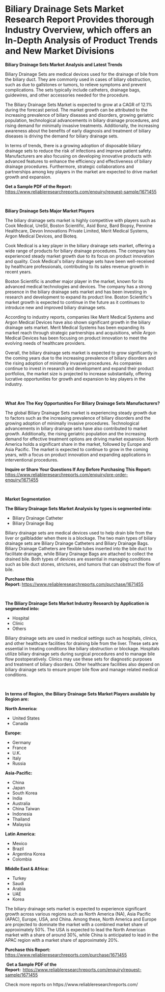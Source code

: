<p><h1>Biliary Drainage Sets Market Research Report Provides thorough Industry Overview, which offers an In-Depth Analysis of Product Trends and New Market Divisions</h1></p><p><strong>Biliary Drainage Sets Market Analysis and Latest Trends</strong></p>
<p><p>Biliary Drainage Sets are medical devices used for the drainage of bile from the biliary duct. They are commonly used in cases of biliary obstruction, such as due to gallstones or tumors, to relieve symptoms and prevent complications. The sets typically include catheters, drainage bags, guidewires, and other accessories needed for the procedure.</p><p>The Biliary Drainage Sets Market is expected to grow at a CAGR of 12.1% during the forecast period. The market growth can be attributed to the increasing prevalence of biliary diseases and disorders, growing geriatric population, technological advancements in biliary drainage procedures, and rising demand for minimally invasive treatments. Additionally, the increasing awareness about the benefits of early diagnosis and treatment of biliary diseases is driving the demand for biliary drainage sets.</p><p>In terms of trends, there is a growing adoption of disposable biliary drainage sets to reduce the risk of infections and improve patient safety. Manufacturers are also focusing on developing innovative products with advanced features to enhance the efficiency and effectiveness of biliary drainage procedures. Furthermore, strategic collaborations and partnerships among key players in the market are expected to drive market growth and expansion.</p></p>
<p><strong>Get a Sample PDF of the Report:&nbsp;</strong> <a href="https://www.reliableresearchreports.com/enquiry/request-sample/1671455">https://www.reliableresearchreports.com/enquiry/request-sample/1671455</a></p>
<p>&nbsp;</p>
<p><strong>Biliary Drainage Sets Major Market Players</strong></p>
<p><p>The biliary drainage sets market is highly competitive with players such as Cook Medical, UreSil, Boston Scientific, Asid Bonz, Bard Biopsy, Pennine Healthcare, Devon Innovations Private Limited, Merit Medical Systems, Argon Medical Devices, and Bioteq. </p><p>Cook Medical is a key player in the biliary drainage sets market, offering a wide range of products for biliary drainage procedures. The company has experienced steady market growth due to its focus on product innovation and quality. Cook Medical's biliary drainage sets have been well-received by healthcare professionals, contributing to its sales revenue growth in recent years. </p><p>Boston Scientific is another major player in the market, known for its advanced medical technologies and devices. The company has a strong presence in the biliary drainage sets market and has been investing in research and development to expand its product line. Boston Scientific's market growth is expected to continue in the future as it continues to introduce new and improved biliary drainage sets.</p><p>According to industry reports, companies like Merit Medical Systems and Argon Medical Devices have also shown significant growth in the biliary drainage sets market. Merit Medical Systems has been expanding its market reach through strategic partnerships and acquisitions, while Argon Medical Devices has been focusing on product innovation to meet the evolving needs of healthcare providers.</p><p>Overall, the biliary drainage sets market is expected to grow significantly in the coming years due to the increasing prevalence of biliary disorders and the rising adoption of minimally invasive procedures. As companies continue to invest in research and development and expand their product portfolios, the market size is projected to increase substantially, offering lucrative opportunities for growth and expansion to key players in the industry.</p></p>
<p>&nbsp;</p>
<p><strong>What Are The Key Opportunities For Biliary Drainage Sets Manufacturers?</strong></p>
<p><p>The global Biliary Drainage Sets market is experiencing steady growth due to factors such as the increasing prevalence of biliary disorders and the growing adoption of minimally invasive procedures. Technological advancements in biliary drainage sets have also contributed to market growth. Additionally, the rising geriatric population and the increasing demand for effective treatment options are driving market expansion. North America holds a significant share in the market, followed by Europe and Asia Pacific. The market is expected to continue to grow in the coming years, with a focus on product innovation and expanding applications in interventional procedures.</p></p>
<p><strong>Inquire or Share Your Questions If Any Before Purchasing This Report:</strong> <a href="https://www.reliableresearchreports.com/enquiry/pre-order-enquiry/1671455">https://www.reliableresearchreports.com/enquiry/pre-order-enquiry/1671455</a></p>
<p>&nbsp;</p>
<p><strong>Market Segmentation</strong></p>
<p><strong>The Biliary Drainage Sets Market Analysis by types is segmented into:</strong></p>
<p><ul><li>Biliary Drainage Catheter</li><li>Biliary Drainage Bag</li></ul></p>
<p><p>Biliary drainage sets are medical devices used to help drain bile from the liver or gallbladder when there is a blockage. The two main types of biliary drainage sets are Biliary Drainage Catheters and Biliary Drainage Bags. Biliary Drainage Catheters are flexible tubes inserted into the bile duct to facilitate drainage, while Biliary Drainage Bags are attached to collect the drained bile. Both types of devices are essential in managing conditions such as bile duct stones, strictures, and tumors that can obstruct the flow of bile.</p></p>
<p><strong>Purchase this Report:&nbsp;</strong><a href="https://www.reliableresearchreports.com/purchase/1671455">https://www.reliableresearchreports.com/purchase/1671455</a></p>
<p>&nbsp;</p>
<p><strong>The Biliary Drainage Sets Market Industry Research by Application is segmented into:</strong></p>
<p><ul><li>Hospital</li><li>Clinic</li><li>Others</li></ul></p>
<p><p>Biliary drainage sets are used in medical settings such as hospitals, clinics, and other healthcare facilities for draining bile from the liver. These sets are essential in treating conditions like biliary obstruction or blockage. Hospitals utilize biliary drainage sets during surgical procedures and to manage bile flow postoperatively. Clinics may use these sets for diagnostic purposes and treatment of biliary disorders. Other healthcare facilities also depend on biliary drainage sets to ensure proper bile flow and manage related medical conditions.</p></p>
<p>&nbsp;</p>
<p><strong>In terms of Region, the Biliary Drainage Sets Market Players available by Region are:</strong></p>
<p>
    <p> <strong> North America: </strong>
        <ul>
            <li>United States</li>
            <li>Canada</li>
        </ul>
        </p> 
    <p> <strong> Europe: </strong>
        <ul>
            <li>Germany</li>
            <li>France</li>
            <li>U.K.</li>
            <li>Italy</li>
            <li>Russia</li>
        </ul>
        </p> 
    <p> <strong> Asia-Pacific: </strong>
        <ul>
            <li>China</li>
            <li>Japan</li>
            <li>South Korea</li>
            <li>India</li>
            <li>Australia</li>
            <li>China Taiwan</li>
            <li>Indonesia</li>
            <li>Thailand</li>
            <li>Malaysia</li>
        </ul>
        </p> 
    <p> <strong> Latin America: </strong>
        <ul>
            <li>Mexico</li>
            <li>Brazil</li>
            <li>Argentina Korea</li>
            <li>Colombia</li>
        </ul>
        </p> 
    <p> <strong> Middle East & Africa: </strong>
        <ul>
            <li>Turkey</li>
            <li>Saudi</li>
            <li>Arabia</li>
            <li>UAE</li>
            <li>Korea</li>
        </ul>
    </p>
    </p>
<p><p>The biliary drainage sets market is expected to experience significant growth across various regions such as North America (NA), Asia Pacific (APAC), Europe, USA, and China. Among these, North America and Europe are projected to dominate the market with a combined market share of approximately 50%. The USA is expected to lead the North American market with a share of around 30%, while China is anticipated to lead in the APAC region with a market share of approximately 20%.</p></p>
<p><strong>Purchase this Report: </strong><a href="https://www.reliableresearchreports.com/purchase/1671455">https://www.reliableresearchreports.com/purchase/1671455</a></p>
<p>&nbsp;<strong>Get a Sample PDF of the Report:&nbsp;&nbsp;</strong><a href="https://www.reliableresearchreports.com/enquiry/request-sample/1671455">https://www.reliableresearchreports.com/enquiry/request-sample/1671455</a></p>
<p><strong></strong></p>
<p>Check more reports on https://www.reliableresearchreports.com/</p>